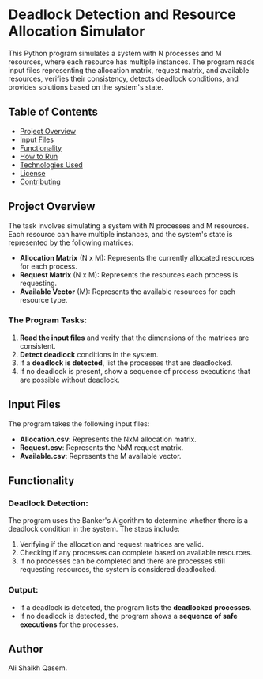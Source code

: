 # Deadlock Detection and Resource Allocation Simulator

This Python program simulates a system with N processes and M resources, where each resource has multiple instances. The program reads input files representing the allocation matrix, request matrix, and available resources, verifies their consistency, detects deadlock conditions, and provides solutions based on the system's state.

## Table of Contents
- [Project Overview](#project-overview)
- [Input Files](#input-files)
- [Functionality](#functionality)
- [How to Run](#how-to-run)
- [Technologies Used](#technologies-used)
- [License](#license)
- [Contributing](#contributing)

## Project Overview

The task involves simulating a system with N processes and M resources. Each resource can have multiple instances, and the system's state is represented by the following matrices:

- **Allocation Matrix** (N x M): Represents the currently allocated resources for each process.
- **Request Matrix** (N x M): Represents the resources each process is requesting.
- **Available Vector** (M): Represents the available resources for each resource type.

### The Program Tasks:
1. **Read the input files** and verify that the dimensions of the matrices are consistent.
2. **Detect deadlock** conditions in the system.
3. If a **deadlock is detected**, list the processes that are deadlocked.
4. If no deadlock is present, show a sequence of process executions that are possible without deadlock.

## Input Files

The program takes the following input files:

- **Allocation.csv**: Represents the NxM allocation matrix.
- **Request.csv**: Represents the NxM request matrix.
- **Available.csv**: Represents the M available vector.


## Functionality

### Deadlock Detection:
The program uses the Banker's Algorithm to determine whether there is a deadlock condition in the system. The steps include:
1. Verifying if the allocation and request matrices are valid.
2. Checking if any processes can complete based on available resources.
3. If no processes can be completed and there are processes still requesting resources, the system is considered deadlocked.

### Output:
- If a deadlock is detected, the program lists the **deadlocked processes**.
- If no deadlock is detected, the program shows a **sequence of safe executions** for the processes.

## Author 
Ali Shaikh Qasem.
